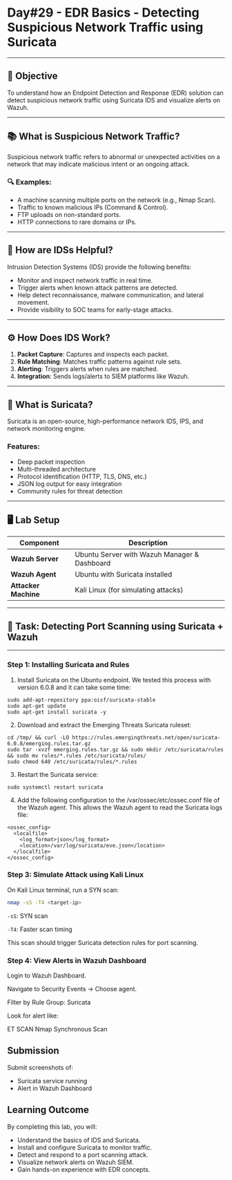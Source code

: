 # Day#29 - EDR Basics - Detecting Suspicious Network Traffic using Suricata

---

## 🎯 Objective

To understand how an Endpoint Detection and Response (EDR) solution can detect suspicious network traffic using Suricata IDS and visualize alerts on Wazuh.

---

## 📚 What is Suspicious Network Traffic?

Suspicious network traffic refers to abnormal or unexpected activities on a network that may indicate malicious intent or an ongoing attack.

### 🔍 Examples:
- A machine scanning multiple ports on the network (e.g., Nmap Scan).
- Traffic to known malicious IPs (Command & Control).
- FTP uploads on non-standard ports.
- HTTP connections to rare domains or IPs.

---

## 🔐 How are IDSs Helpful?

Intrusion Detection Systems (IDS) provide the following benefits:

- Monitor and inspect network traffic in real time.
- Trigger alerts when known attack patterns are detected.
- Help detect reconnaissance, malware communication, and lateral movement.
- Provide visibility to SOC teams for early-stage attacks.

---

## ⚙️ How Does IDS Work?

1. **Packet Capture**: Captures and inspects each packet.
2. **Rule Matching**: Matches traffic patterns against rule sets.
3. **Alerting**: Triggers alerts when rules are matched.
4. **Integration**: Sends logs/alerts to SIEM platforms like Wazuh.

---

## 🐍 What is Suricata?

Suricata is an open-source, high-performance network IDS, IPS, and network monitoring engine.

### Features:
- Deep packet inspection
- Multi-threaded architecture
- Protocol identification (HTTP, TLS, DNS, etc.)
- JSON log output for easy integration
- Community rules for threat detection

---

## 🖥️ Lab Setup

| Component            | Description                                  |
|---------------------|----------------------------------------------|
| **Wazuh Server**     | Ubuntu Server with Wazuh Manager & Dashboard |
| **Wazuh Agent**      | Ubuntu with Suricata installed               |
| **Attacker Machine** | Kali Linux (for simulating attacks)          |

---

## 📌 Task: Detecting Port Scanning using Suricata + Wazuh

---


### Step 1: Installing Suricata and Rules

1. Install Suricata on the Ubuntu endpoint. We tested this process with version 6.0.8 and it can take some time:

```
sudo add-apt-repository ppa:oisf/suricata-stable
sudo apt-get update
sudo apt-get install suricata -y
```

2. Download and extract the Emerging Threats Suricata ruleset:

```
cd /tmp/ && curl -LO https://rules.emergingthreats.net/open/suricata-6.0.8/emerging.rules.tar.gz
sudo tar -xvzf emerging.rules.tar.gz && sudo mkdir /etc/suricata/rules && sudo mv rules/*.rules /etc/suricata/rules/
sudo chmod 640 /etc/suricata/rules/*.rules
```
3. Restart the Suricata service:
```
sudo systemctl restart suricata
```
4. Add the following configuration to the /var/ossec/etc/ossec.conf file of the Wazuh agent. This allows the Wazuh agent to read the Suricata logs file:
```
<ossec_config>
  <localfile>
    <log_format>json</log_format>
    <location>/var/log/suricata/eve.json</location>
  </localfile>
</ossec_config>
```

### Step 3: Simulate Attack using Kali Linux

On Kali Linux terminal, run a SYN scan:
```bash
nmap -sS -T4 <target-ip>
```
`-sS`: SYN scan

`-T4`: Faster scan timing

This scan should trigger Suricata detection rules for port scanning.

### Step 4: View Alerts in Wazuh Dashboard
Login to Wazuh Dashboard.

Navigate to Security Events → Choose agent.

Filter by Rule Group: Suricata

Look for alert like:

ET SCAN Nmap Synchronous Scan

## Submission
Submit screenshots of:
- Suricata service running
- Alert in Wazuh Dashboard


## Learning Outcome
By completing this lab, you will:
- Understand the basics of IDS and Suricata.
- Install and configure Suricata to monitor traffic.
- Detect and respond to a port scanning attack.
- Visualize network alerts on Wazuh SIEM.
- Gain hands-on experience with EDR concepts.

